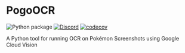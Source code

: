 # PogoOCR

![Python package](https://github.com/TrainerDex/PogoOCR/workflows/Python%20package/badge.svg) [![Discord](https://discordapp.com/api/guilds/614101299197378571/widget.png?style=shield)](https://discordapp.com/invite/pdxh7P) [![codecov](https://codecov.io/gh/TrainerDex/PogoOCR/branch/develop/graph/badge.svg)](https://codecov.io/gh/TrainerDex/PogoOCR)

A Python tool for running OCR on Pokémon Screenshots using Google Cloud Vision
